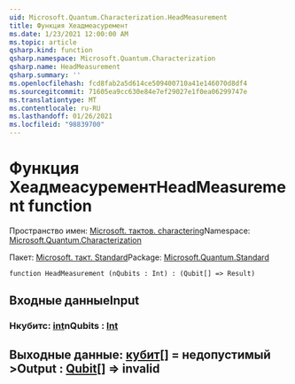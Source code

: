 ```yaml
---
uid: Microsoft.Quantum.Characterization.HeadMeasurement
title: Функция Хеадмеасуремент
ms.date: 1/23/2021 12:00:00 AM
ms.topic: article
qsharp.kind: function
qsharp.namespace: Microsoft.Quantum.Characterization
qsharp.name: HeadMeasurement
qsharp.summary: ''
ms.openlocfilehash: fcd8fab2a5d614ce509400710a41e146070d8df4
ms.sourcegitcommit: 71605ea9cc630e84e7ef29027e1f0ea06299747e
ms.translationtype: MT
ms.contentlocale: ru-RU
ms.lasthandoff: 01/26/2021
ms.locfileid: "98839700"
---
```

# <a name="headmeasurement-function"></a><span data-ttu-id="b7e4a-102">Функция Хеадмеасуремент</span><span class="sxs-lookup"><span data-stu-id="b7e4a-102">HeadMeasurement function</span></span>

<span data-ttu-id="b7e4a-103">Пространство имен: [Microsoft. тактов. charactering](xref:Microsoft.Quantum.Characterization)</span><span class="sxs-lookup"><span data-stu-id="b7e4a-103">Namespace: [Microsoft.Quantum.Characterization](xref:Microsoft.Quantum.Characterization)</span></span>

<span data-ttu-id="b7e4a-104">Пакет: [Microsoft. такт. Standard](https://nuget.org/packages/Microsoft.Quantum.Standard)</span><span class="sxs-lookup"><span data-stu-id="b7e4a-104">Package: [Microsoft.Quantum.Standard](https://nuget.org/packages/Microsoft.Quantum.Standard)</span></span>




```qsharp
function HeadMeasurement (nQubits : Int) : (Qubit[] => Result)
```


## <a name="input"></a><span data-ttu-id="b7e4a-105">Входные данные</span><span class="sxs-lookup"><span data-stu-id="b7e4a-105">Input</span></span>

### <a name="nqubits--int"></a><span data-ttu-id="b7e4a-106">Нкубитс: [int](xref:microsoft.quantum.lang-ref.int)</span><span class="sxs-lookup"><span data-stu-id="b7e4a-106">nQubits : [Int](xref:microsoft.quantum.lang-ref.int)</span></span>





## <a name="output--qubit--__invalidresult__"></a><span data-ttu-id="b7e4a-107">Выходные данные: [кубит](xref:microsoft.quantum.lang-ref.qubit)[] = __недопустимый <Result>__></span><span class="sxs-lookup"><span data-stu-id="b7e4a-107">Output : [Qubit](xref:microsoft.quantum.lang-ref.qubit)[] => __invalid<Result>__</span></span> 

